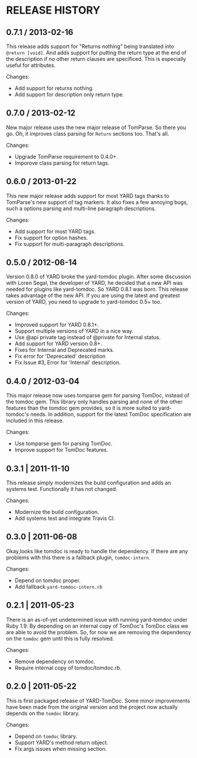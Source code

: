 # RELEASE HISTORY

## 0.7.1 / 2013-02-16

This release adds support for "Returns nothing" being translated
into `@return [void]`. And adds support for putting the return
type at the end of the description if no other return clauses are
specificed. This is especially useful for attributes.

Changes:

* Add support for returns nothing.
* Add support for description only return type.


## 0.7.0 / 2013-02-12

New major release uses the new major release of TomParse.
So there you go. Oh, it improves class parsing for `Return`
sections too. That's all.

Changes:

* Upgrade TomParse requirement to 0.4.0+.
* Imporove class parsing for return tags.


## 0.6.0 / 2013-01-22

This new major release adds support for most YARD tags thanks to TomParse's
new support of tag markers. It also fixes a few annoying bugs, such a
options parsing and multi-line paragraph descriptions.

Changes:

* Add support for most YARD tags.
* Fix support for option hashes.
* Fix support for multi-paragraph descriptions.


## 0.5.0 / 2012-06-14

Version 0.8.0 of YARD broke the yard-tomdoc plugin. After some discussion with
Loren Segal, the developer of YARD, he decided that a new API was needed for
plugins like yard-tomdoc. So YARD 0.8.1 was born. This release takes advantage
of the new API. If you are using the latest and greatest version of YARD, you 
need to upgrade to yard-tomdoc 0.5+ too.

Changes:

* Improved support for YARD 0.8.1+.
* Support multiple versions of YARD in a nice way.
* Use @api private tag instead of @private for Internal status.
* Add support for YARD version 0.8+.
* Fixes for Internal and Deprecated marks.
* Fix error for 'Deprecated' description
* Fix Issue #3, Error for 'Internal' description.


## 0.4.0 / 2012-03-04

This major release now uses tomparse gem for parsing TomDoc,
instead of the tomdoc gem. This library only handles parsing
and none of the other features than the tomdoc gem provides,
so it is more suited to yard-tomdoc's needs. In addition,
support for the latest TomDoc specification are included in
this release.

Changes:

* Use tomparse gem for parsing TomDoc.
* Improve support for TomDoc features.


## 0.3.1 | 2011-11-10

This release simply modernizes the build configuration
and adds an systems test. Functionally it has not changed.

Changes:

* Modernize the build configuration.
* Add systems test and integrate Travis CI.


## 0.3.0 | 2011-06-08

Okay,looks like tomdoc is ready to handle the dependency. If there
are any problems with this there is a fallback plugin, `tomdoc-intern`.

Changes:

* Depend on tomdoc proper.
* Add fallback `yard-tomdoc-intern.rb`


## 0.2.1 | 2011-05-23

There is an as-of-yet undetermined issue with running yard-tomdoc under
Ruby 1.9. By depending on an internal copy of TomDoc's TomDoc class we
are able to avoid the problem. So, for now we are removing the dependency
on the `tomdoc` gem until this is fully resolved.

Changes:

* Remove dependency on tomdoc.
* Require internal copy of tomdoc/tomdoc.rb.


## 0.2.0 | 2011-05-22

This is first packaged release of YARD-TomDoc. Some minor improvements
have been made from the original version and the project now actually
depends on the `tomdoc` library.

Changes:

* Depend on `tomdoc` library.
* Support YARD's method return object.
* Fix args issues when missing section.

